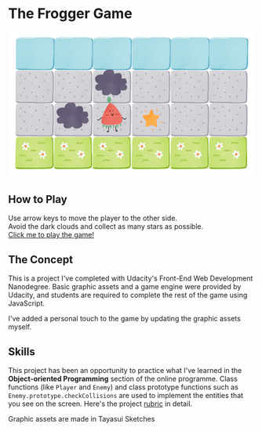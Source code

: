 # The Frogger Game

![](images/github-cover-image-v2.png)

## How to Play

Use arrow keys to move the player to the other side.\
Avoid the dark clouds and collect as many stars as possible.\
[Click me to play the game!](https://tinylittlemaggie.github.io/The-Frogger-Game)

## The Concept

This is a project I've completed with Udacity's Front-End Web Development Nanodegree. Basic graphic assets and a game engine were provided by Udacity, and students are required to complete the rest of the game using JavaScript.

I've added a personal touch to the game by updating the graphic assets myself.

## Skills

This project has been an opportunity to practice what I've learned in the **Object-oriented Programming** section of the online programme. Class functions (like `Player` and `Enemy`) and class prototype functions such as `Enemy.prototype.checkCollisions` are used to implement the entities that you see on the screen. Here's the project [rubric](https://review.udacity.com/#!/rubrics/15/view) in detail.

Graphic assets are made in Tayasui Sketches
